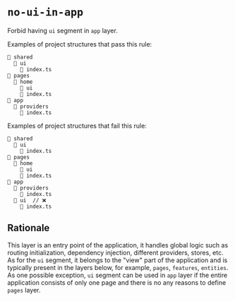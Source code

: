 # `no-ui-in-app`

Forbid having <code>ui</code> segment in <code>app</code> layer.

Examples of project structures that pass this rule:

```
📂 shared
  📂 ui
    📄 index.ts
📂 pages
  📂 home
    📂 ui
    📄 index.ts
📂 app
  📂 providers
    📄 index.ts
```

Examples of project structures that fail this rule:

```
📂 shared
  📂 ui
    📄 index.ts
📂 pages
  📂 home
    📂 ui
    📄 index.ts
📂 app
  📂 providers
    📄 index.ts
  📂 ui  // ❌
    📄 index.ts
```

## Rationale

This layer is an entry point of the application, it handles global logic such as routing initialization, dependency injection, different providers, stores, etc. As for the <code>ui</code> segment, it belongs to the "view" part of the application and is typically present in the layers below, for example, <code>pages</code>, <code>features</code>, <code>entities</code>.
As one possible exception, <code>ui</code> segment can be used in <code>app</code> layer if the entire application consists of only one page and there is no any reasons to define <code>pages</code> layer.
